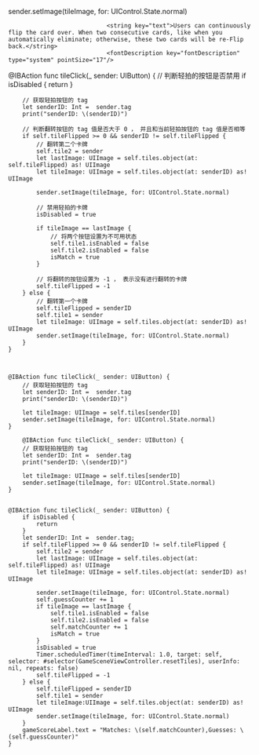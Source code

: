 
sender.setImage(tileImage, for: UIControl.State.normal)

                                <string key="text">Users can continuously flip the card over. When two consecutive cards, like when you automatically eliminate; otherwise, these two cards will be re-Flip back.</string>
                                <fontDescription key="fontDescription" type="system" pointSize="17"/>
@IBAction func tileClick(_ sender: UIButton) {
        // 判断轻拍的按钮是否禁用
        if isDisabled {
            return
        }
        
        // 获取轻拍按钮的 tag
        let senderID: Int =  sender.tag
        print("senderID: \(senderID)")
        
        // 判断翻转按钮的 tag 值是否大于 0 ， 并且和当前轻拍按钮的 tag 值是否相等
        if self.tileFlipped >= 0 && senderID != self.tileFlipped {
            // 翻转第二个卡牌
            self.tile2 = sender
            let lastImage: UIImage = self.tiles.object(at: self.tileFlipped) as! UIImage
            let tileImage: UIImage = self.tiles.object(at: senderID) as! UIImage
            
            sender.setImage(tileImage, for: UIControl.State.normal)
            
            // 禁用轻拍的卡牌
            isDisabled = true
            
            if tileImage == lastImage {
                // 将两个按钮设置为不可用状态
                self.tile1.isEnabled = false
                self.tile2.isEnabled = false
                isMatch = true
            }
            
            // 将翻转的按钮设置为 -1 ， 表示没有进行翻转的卡牌
            self.tileFlipped = -1
        } else {
            // 翻转第一个卡牌
            self.tileFlipped = senderID
            self.tile1 = sender
            let tileImage: UIImage = self.tiles.object(at: senderID) as! UIImage
            sender.setImage(tileImage, for: UIControl.State.normal)
        }
    }
    
    

    @IBAction func tileClick(_ sender: UIButton) {
        // 获取轻拍按钮的 tag
        let senderID: Int =  sender.tag
        print("senderID: \(senderID)")
        
        let tileImage: UIImage = self.tiles[senderID]
        sender.setImage(tileImage, for: UIControl.State.normal)
    }

        @IBAction func tileClick(_ sender: UIButton) {
        // 获取轻拍按钮的 tag
        let senderID: Int =  sender.tag
        print("senderID: \(senderID)")
        
        let tileImage: UIImage = self.tiles[senderID]
        sender.setImage(tileImage, for: UIControl.State.normal)        
    }
    
    
    @IBAction func tileClick(_ sender: UIButton) {
        if isDisabled {
            return
        }
        let senderID: Int =  sender.tag;
        if self.tileFlipped >= 0 && senderID != self.tileFlipped {
            self.tile2 = sender
            let lastImage: UIImage = self.tiles.object(at: self.tileFlipped) as! UIImage
            let tileImage: UIImage = self.tiles.object(at: senderID) as! UIImage
            
            sender.setImage(tileImage, for: UIControl.State.normal)
            self.guessCounter += 1
            if tileImage == lastImage {
                self.tile1.isEnabled = false
                self.tile2.isEnabled = false
                self.matchCounter += 1
                isMatch = true
            }
            isDisabled = true
            Timer.scheduledTimer(timeInterval: 1.0, target: self, selector: #selector(GameSceneViewController.resetTiles), userInfo: nil, repeats: false)
            self.tileFlipped = -1
        } else {
            self.tileFlipped = senderID
            self.tile1 = sender
            let tileImage:UIImage = self.tiles.object(at: senderID) as! UIImage
            sender.setImage(tileImage, for: UIControl.State.normal)
        }
        gameScoreLabel.text = "Matches: \(self.matchCounter),Guesses: \(self.guessCounter)"
    }